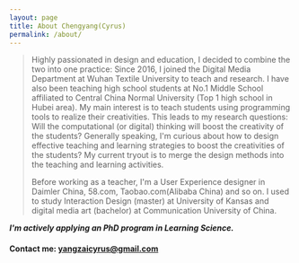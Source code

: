 ```yaml
---
layout: page
title: About Chengyang(Cyrus)
permalink: /about/
---
```


> Highly passionated in design and education, I decided to combine the two into one practice: Since 2016, I joined the Digital Media Department at Wuhan Textile University to teach and research. I have also been teaching high school students at No.1 Middle School affiliated to Central China Normal University (Top 1 high school in Hubei area). My main interest is to teach students using programming tools to realize their creativities. This leads to my research questions: Will the computational (or digital) thinking will boost the creativity of the students? Generally speaking, I'm curious about how to design effective teaching and learning strategies to boost the creativities of the students? My current tryout is to merge the design methods into the teaching and learning activities. 
> 
> Before working as a teacher, I'm a User Experience designer in Daimler China, 58.com, Taobao.com(Alibaba China) and so on. I used to study Interaction Design (master) at University of Kansas and digital media art (bachelor) at Communication University of China.   

_**I'm actively applying an PhD program in Learning Science.**_

#### Contact me: [yangzaicyrus@gmail.com](mailto:yangzaicyrus@gmail.com)
